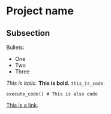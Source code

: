 # Project name

## Subsection

Bullets: 
- One
- Two
- Three

*This is italic.*
**This is bold.**
`this_is_code`.

    execute_code() # This is also code

[This is a link](http://www.stanford.edu).
